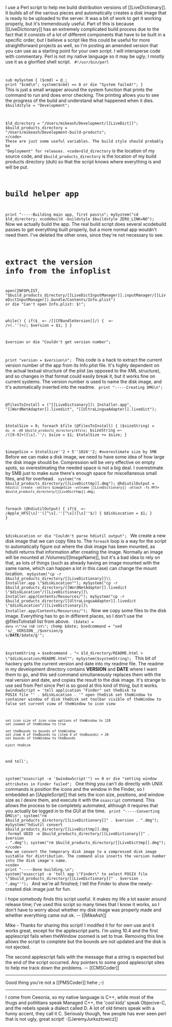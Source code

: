 I use a Perl script to help me build distribution versions of [[LiveDictionary]]. It builds all of the various pieces and automatically creates a disk image that is ready to be uploaded to the server. It was a bit of work to get it working properly, but it's tremendously useful. Part of this is because [[LiveDictionary]] has an extremely complicated build process due to the fact that it consists of a lot of different components that have to be built in a specific order, but I believe a script like this could be useful for more straightforward projects as well, so I'm posting an amended version that you can use as a starting point for your own script. I will intersperse code with commentary. Perl is not my native language so it may be ugly; I mostly use it as a glorified shell script.
<code>
#!/usr/bin/perl

sub mySystem
{
    ($cmd) = @_;
    print "$cmd\n";
    system($cmd) == 0 or die "System failed!";
}
</code>
This is just a small wrapper around the system function that prints the command to run and does error checking. The printing allows you to see the progress of the build and understand what happened when it dies.
<code>
$buildstyle = "Development";

$ld_directory = "/Users/mikeash/Development/[[LiveDict]]";
$build_products_directory = "/Users/mikeash/Development-build-products";
</code>
These are just some useful variables. The build style should probably be "Deployment" for releases. <code>$ld_directory</code> is the location of my source code, and <code>$build_products_directory</code> is the location of my build products directory (duh) so that the script knows where everything is and will be put.
<code>
# build helper app
print "-----Building main app, first pass\n";
mySystem("cd $ld_directory; xcodebuild -buildstyle $buildstyle ZERO_LINK=NO");
</code>
Now we actually build the app. The real build script does several xcodebuild passes to get everything built properly, but a more normal app wouldn't need them. I've deleted the other ones, since they're not necessary to see.
<code>
# extract the version info from the infoplist
open(INFOPLIST, "$build_products_directory/[[LiveDictInputManager]].inputManager/[[LiveDictInputManager]].bundle/Contents/Info.plist") or die "Can't open Info.plist: $!";

while(<INFOPLIST>)
{
    if($_ =~ /[[CFBundleVersion]]/)
    {
        <INFOPLIST> =~ />(.'')</;
        $version = $1;
    }
}

$version or die "Couldn't get version number";

print "version = $version\n";
</code>
This code is a hack to extract the current version number of the app from its Info.plist file. It's highly dependent on the actual textual structure of the plist (as opposed to the XML structure), and so changes in that format could easily break it, but it works fine on current systems. The version number is used to name the disk image, and it's automatically inserted into the readme.
<code>
print "-----Creating DMG\n";

@filesToInstall = ("[[LiveDictionary]]\\ Installer.app", "[[WordNetAdapter]].livedict", "[[UltraLinguaAdapter]].livedict");

$totalSize = 0;
foreach $file (@filesToInstall)
{
    ($sizeString) = `du -k -d0 $build_products_directory/$file`;
    $sizeString =~ /([0-9]+)[\s].''/;
    $size = $1;
    $totalSize += $size;
}

$imageSize = $totalSize''2 + 5''1024''2; #overestimate size by 5MB
</code>
Before we can make a disk image, we need to have some idea of how large the disk image should be. Compression will be very effective on empty spots, so overestimating the needed space is not a big deal. I overestimate by 5MB just to make sure there's enough space for miscellaneous small files, and for overhead.
<code>
system("rm $build_products_directory/[[LiveDicttmp]].dmg");
@hdiutilOutput = `hdiutil create -sectors $imageSize -volname [[LiveDictionary]] -attach -fs HFS+ $build_products_directory/[[LiveDicttmp]].dmg`;

foreach (@hdiutilOutput)
{
    if($_ =~ /Apple_HFS[\s]''([^\s].''[^\s])[\s]''$/)
    {
        $diskLocation = $1;
    }
}

$diskLocation or die "Couldn't parse hdiutil output";
</code>
We create a new disk image that we can copy files to. The <code>foreach</code> loop is a way for the script to automatically figure out where the disk image has been mounted, as hdiutil returns that information after creating the image. Normally an image will be mounted at /Volumes/[[ImageName]], but it's a bad idea to rely on that, as lots of things (such as already having an image mounted with the same name, which can happen a lot in this case) can change the mount location.
<code>
mySystem("cp -r $build_products_directory/[[LiveDictionary]]\\ Installer.app \"$diskLocation\"");
mySystem("cp -r $build_products_directory/[[WordNetAdapter]].livedict \"$diskLocation\"/[[LiveDictionary]]\\ Installer.app/Contents/Resources/");
mySystem("cp -r $build_products_directory/[[UltraLinguaAdapter]].livedict \"$diskLocation\"/[[LiveDictionary]]\\ Installer.app/Contents/Resources/");
</code>
Now we copy some files to the disk image. Everything has to go in different places, so I don't use the @filesToInstall list from above.
<code>
($date) = `date +\"\%d \%B \%Y\"`;
chomp $date;
$sedcommand = "sed 's/__VERSION__/$version/g
s/__DATE__/$date/g'";

$systemString = $sedcommand . "< $ld_directory/README.html > \"$diskLocation/README.html\"";
mySystem($systemString);
</code>
This bit of hackery gets the current version and date into my readme file. The readme in my development directory contains __VERSION__ and __DATE__ where I want them to go, and this sed command simultaneously replaces them with the real version and date, and copies the result to the disk image. It's strange to use sed from Perl since Perl is so good at this kind of thing, but it works.
<code>
$windowScript = 'tell application "Finder"
    set theDisk to POSIX file "' . $diskLocation . '"
    open theDisk
    set theWindow to container window of disk theDisk
    set toolbar visible of theWindow to false
    set current view of theWindow to icon view

    set icon size of icon view options of theWindow to 128
    set zoomed of theWindow to true
    
    set theBounds to bounds of theWindow
    set item 4 of theBounds to (item 4 of theBounds) + 20
    set bounds of theWindow to theBounds
    
    eject theDisk
end tell';

system("osascript -e '$windowScript'") == 0 or die "setting window attributes in Finder failed";
</code>
One thing you can't do directly with UNIX commands is position the icons and the window in the Finder, so I embedded an [[AppleScript]] that sets the icon size, positions, and window size as I desire them, and execute it with the <code>osascript</code> command. This allows the process to be completely automated, although it requires that you actually be logged in to the GUI at the time.
<code>
print "-----Converting DMG\n";
system("rm $build_products_directory/[[LiveDictionary]]" . $version . ".dmg");
mySystem("hdiutil convert $build_products_directory/[[LiveDicttmp]].dmg -format UDZO -o $build_products_directory/[[LiveDictionary]]" . $version . ".dmg");
system("rm $build_products_directory/[[LiveDicttmp]].dmg");
</code>
Now we convert the temporary disk image to a compressed disk image suitable for distribution. The command also inserts the version number into the disk image's name.
<code>
print "-----Done building.\n";
system("osascript -e 'tell app \"Finder\" to select POSIX file \"$build_products_directory/[[LiveDictionary]]" . $version . ".dmg\"'");
</code>
And we're all finished; I tell the Finder to show the newly-created disk image just for fun.

I hope somebody finds this script useful. It makes my life a lot easier around release time; I've used this script so many times that I know it works, so I don't have to worry about whether my disk image was properly made and whether everything came out ok. -- [[MikeAsh]]

Mike - Thanks for sharing this script!  I modifed it for for own use and it works great, except for the applescript parts.  I'm using 10.4 and the first applescript fails when theWindow zoomed is set to true.  Removing this line allows the script to complete but the bounds are not updated and the disk is not ejected.

The second applescript fails with the message that a string is expected but the end of the script occurred.  Any pointers to some good applescript sites to help me track down the problems. -- [[CMSCoder]]

----
Good thing you're not a [[PMSCoder]] hehe ;-)

----
I come from Ceeonia, so my native language is C++, while most of the thugs and polititians speak Managed C++, the 'cool kidz' speak Objecive-C, and the rebels speak a dialect called D. A lot of old timers speak with a funny accent, they call it C. Seriously though, few people has ever seen perl that is not ugly, great script! -[[JeremyJurksztowicz]]